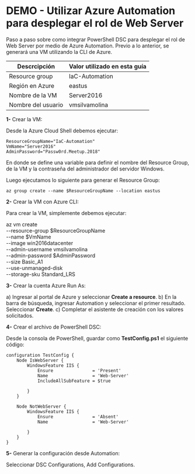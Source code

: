 # DEMO - Utilizar Azure Automation para desplegar el rol de Web Server

Paso a paso sobre como integrar PowerShell DSC para desplegar el rol de Web Server por medio de Azure Automation. Previo a lo anterior, se generará una VM utilizando la CLI de Azure.

| **Descrcipción** | **Valor utilizado en esta guía** |
| --- | --- |
| Resource group | IaC-Automation |
| Región en Azure | eastus |
| Nombre de la VM | Server2016 |
| Nombre del usuario | vmsilvamolina |

**1-** Crear la VM:

Desde la Azure Cloud Shell debemos ejecutar:

    ResourceGroupName="IaC-Automation"
    VmName="Server2016"
    AdminPassword="Passw0rd.Meetup.2018"

En donde se define una variable para definir el nombre del Resource Group, de la VM y la contraseña del administrador del servidor Windows.

Luego ejecutamos lo siguiente para generar el Resource Group:

    az group create --name $ResourceGroupName --location eastus

**2-** Crear la VM con Azure CLI:

Para crear la VM, simplemente debemos ejecutar:

az vm create \
    --resource-group $ResourceGroupName \
    --name $VmName \
    --image win2016datacenter \
    --admin-username vmsilvamolina \
    --admin-password $AdminPassword \
    --size Basic_A1 \
    --use-unmanaged-disk \
    --storage-sku Standard_LRS

**3-** Crear la cuenta Azure Run As:

a) Ingresar al portal de Azure y seleccionar **Create a resource**.
b) En la barra de búsqueda, ingresar Automation y seleccionar el primer resultado. Seleccionar **Create**.
c) Completar el asistente de creación con los valores solicitados.

**4-** Crear el archivo de PowerShell DSC:

Desde la consola de PowerShell, guardar como **TestConfig.ps1** el siguiente código:

    configuration TestConfig {
        Node IsWebServer {
            WindowsFeature IIS {
                Ensure               = 'Present'
                Name                 = 'Web-Server'
                IncludeAllSubFeature = $true

            }
        }

        Node NotWebServer {
            WindowsFeature IIS {
                Ensure               = 'Absent'
                Name                 = 'Web-Server'

            }
        }
    }

**5-** Generar la configuración desde Automation:

Seleccionar DSC Configurations, Add Configurations.
